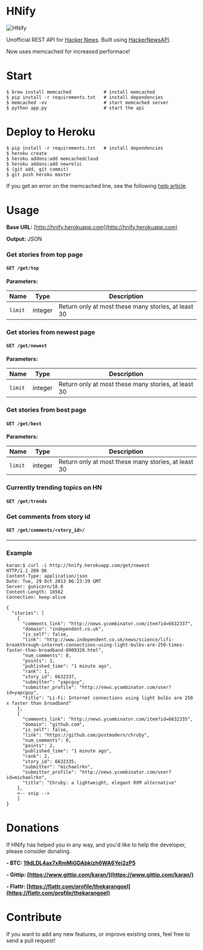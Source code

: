 HNify
=====

![HNify](https://raw.github.com/karan/HackerNewsAPI/master/HN.jpg)

Unofficial REST API for [Hacker News](https://news.ycombinator.com/). Built using [HackerNewsAPI](https://github.com/karan/HackerNewsAPI).

Now uses memcached for increased performace!

Start
=====

    $ brew install memcached            # install memcached
    $ pip install -r requirements.txt   # install dependencies
    $ memcached -vv                     # start memcached server
    $ python app.py                     # start the api

Deploy to Heroku
=====

    $ pip install -r requirements.txt   # install dependencies
    $ heroku create
    $ heroku addons:add memcachedcloud
    $ heroku addons:add newrelic
    $ (git add, git commit)
    $ git push heroku master

If you get an error on the memcached line, see the following [help article](https://devcenter.heroku.com/articles/config-vars).

Usage
==========

**Base URL:** [http://hnify.herokuapp.com](http://hnify.herokuapp.com)

**Output:** JSON

### Get stories from top page

#### `GET /get/top`

**Parameters:**

| Name | Type | Description |
| ---- | ---- | ----------- |
| `limit` | integer | Return only at most these many stories, at least 30 |

### Get stories from newest page

#### `GET /get/newest`

**Parameters:**

| Name | Type | Description |
| ---- | ---- | ----------- |
| `limit` | integer | Return only at most these many stories, at least 30 |

### Get stories from best page

#### `GET /get/best`

**Parameters:**

| Name | Type | Description |
| ---- | ---- | ----------- |
| `limit` | integer | Return only at most these many stories, at least 30 |

### Currently trending topics on HN

#### `GET /get/trends`

### Get comments from story id

#### `GET /get/comments/<story_id>/`

--------

### Example

    karan:$ curl -i http://hnify.herokuapp.com/get/newest
    HTTP/1.1 200 OK
    Content-Type: application/json
    Date: Tue, 29 Oct 2013 06:23:39 GMT
    Server: gunicorn/18.0
    Content-Length: 16562
    Connection: keep-alive
    
    {
      "stories": [
        {
          "comments_link": "http://news.ycombinator.com/item?id=6632337", 
          "domain": "independent.co.uk", 
          "is_self": false, 
          "link": "http://www.independent.co.uk/news/science/lifi-breakthrough-internet-connections-using-light-bulbs-are-250-times-faster-than-broadband-8909320.html", 
          "num_comments": 0, 
          "points": 1, 
          "published_time": "1 minute ago", 
          "rank": 1, 
          "story_id": 6632337, 
          "submitter": "yapcguy", 
          "submitter_profile": "http://news.ycombinator.com/user?id=yapcguy", 
          "title": "Li-Fi: Internet connections using light bulbs are 250 x faster than broadband"
        }, 
        {
          "comments_link": "http://news.ycombinator.com/item?id=6632335", 
          "domain": "github.com", 
          "is_self": false, 
          "link": "https://github.com/postmodern/chruby", 
          "num_comments": 0, 
          "points": 2, 
          "published_time": "1 minute ago", 
          "rank": 2, 
          "story_id": 6632335, 
          "submitter": "michaelrkn", 
          "submitter_profile": "http://news.ycombinator.com/user?id=michaelrkn", 
          "title": "Chruby: a lightweight, elegant RVM alternative"
        }, 
        <-- snip -->
        ]
    }


Donations
=============

If HNify has helped you in any way, and you'd like to help the developer, please consider donating.

**- BTC: [19dLDL4ax7xRmMiGDAbkizh6WA6Yei2zP5](http://i.imgur.com/bAQgKLN.png)**

**- Gittip: [https://www.gittip.com/karan/](https://www.gittip.com/karan/)**

**- Flattr: [https://flattr.com/profile/thekarangoel](https://flattr.com/profile/thekarangoel)**


Contribute
========

If you want to add any new features, or improve existing ones, feel free to send a pull request!